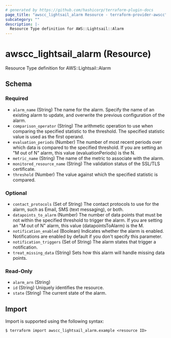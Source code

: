 ```yaml
---
# generated by https://github.com/hashicorp/terraform-plugin-docs
page_title: "awscc_lightsail_alarm Resource - terraform-provider-awscc"
subcategory: ""
description: |-
  Resource Type definition for AWS::Lightsail::Alarm
---
```


# awscc_lightsail_alarm (Resource)

Resource Type definition for AWS::Lightsail::Alarm



<!-- schema generated by tfplugindocs -->
## Schema

### Required

- `alarm_name` (String) The name for the alarm. Specify the name of an existing alarm to update, and overwrite the previous configuration of the alarm.
- `comparison_operator` (String) The arithmetic operation to use when comparing the specified statistic to the threshold. The specified statistic value is used as the first operand.
- `evaluation_periods` (Number) The number of most recent periods over which data is compared to the specified threshold. If you are setting an "M out of N" alarm, this value (evaluationPeriods) is the N.
- `metric_name` (String) The name of the metric to associate with the alarm.
- `monitored_resource_name` (String) The validation status of the SSL/TLS certificate.
- `threshold` (Number) The value against which the specified statistic is compared.

### Optional

- `contact_protocols` (Set of String) The contact protocols to use for the alarm, such as Email, SMS (text messaging), or both.
- `datapoints_to_alarm` (Number) The number of data points that must be not within the specified threshold to trigger the alarm. If you are setting an "M out of N" alarm, this value (datapointsToAlarm) is the M.
- `notification_enabled` (Boolean) Indicates whether the alarm is enabled. Notifications are enabled by default if you don't specify this parameter.
- `notification_triggers` (Set of String) The alarm states that trigger a notification.
- `treat_missing_data` (String) Sets how this alarm will handle missing data points.

### Read-Only

- `alarm_arn` (String)
- `id` (String) Uniquely identifies the resource.
- `state` (String) The current state of the alarm.

## Import

Import is supported using the following syntax:

```shell
$ terraform import awscc_lightsail_alarm.example <resource ID>
```
